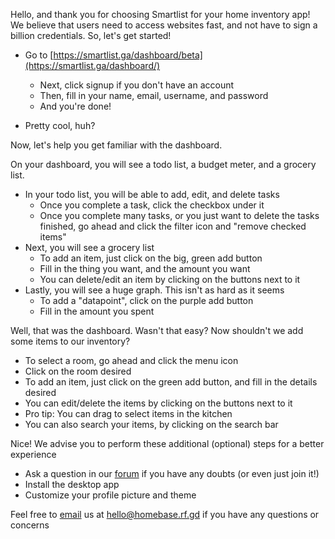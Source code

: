 Hello, and thank you for choosing Smartlist for your home inventory app! We believe that users need to access websites fast, and not have to sign a billion credentials. So, let's get started!

-   Go to [https://smartlist.ga/dashboard/beta](https://smartlist.ga/dashboard/)

    -   Next, click signup if you don't have an account
    -   Then, fill in your name, email, username, and password
    -   And you're done!
-   Pretty cool, huh?

Now, let's help you get familiar with the dashboard.


On your dashboard, you will see a todo list, a budget meter, and a grocery list.

-   In your todo list, you will be able to add, edit, and delete tasks
    -   Once you complete a task, click the checkbox under it
    -   Once you complete many tasks, or you just want to delete the tasks finished, go ahead and click the filter icon and "remove checked items"
-   Next, you will see a grocery list
    -   To add an item, just click on the big, green add button
    -   Fill in the thing you want, and the amount you want
    -   You can delete/edit an item by clicking on the buttons next to it
-   Lastly, you will see a huge graph. This isn't as hard as it seems
    -   To add a "datapoint", click on the purple add button
    -   Fill in the amount you spent

Well, that was the dashboard. Wasn't that easy? Now shouldn't we add some items to our inventory?

-   To select a room, go ahead and click the menu icon
-   Click on the room desired
-   To add an item, just click on the green add button, and fill in the details desired
-   You can edit/delete the items by clicking on the buttons next to it
-   Pro tip: You can drag to select items in the kitchen
-   You can also search your items, by clicking on the search bar

Nice! We advise you to perform these additional (optional) steps for a better experience

-   Ask a question in our [forum](http://community.smartlist.ga/) if you have any doubts (or even just join it!)
-   Install the desktop app
-   Customize your profile picture and theme

Feel free to [email](mailto:hello@homebase.rf.gd) us at hello@homebase.rf.gd if you have any questions or concerns
